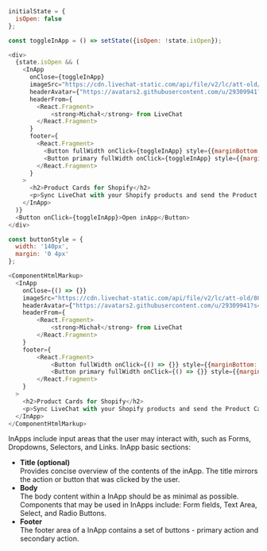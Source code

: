 ```js
initialState = {
  isOpen: false
};

const toggleInApp = () => setState({isOpen: !state.isOpen});

<div>
  {state.isOpen && (
    <InApp
      onClose={toggleInApp}
      imageSrc="https://cdn.livechat-static.com/api/file/v2/lc/att-old/8656216/fe28d6850106f65c9207f3dcea091099/product-cards-shopify-preview.gif"
      headerAvatar={"https://avatars2.githubusercontent.com/u/29309941?s=88&v=4"}
      headerFrom={
        <React.Fragment>
            <strong>Michał</strong> from LiveChat
        </React.Fragment>
      }
      footer={
        <React.Fragment>
          <Button fullWidth onClick={toggleInApp} style={{marginBottom: '12px', marginRight: '24px'}}>Remind me later</Button>
          <Button primary fullWidth onClick={toggleInApp} style={{marginBottom: '12px'}}>Check it out!</Button>
        </React.Fragment>  
      }
    >
      <h2>Product Cards for Shopify</h2>
      <p>Sync LiveChat with your Shopify products and send the Product Cards via chat. Save time on searching for links to products and see customers buy more at your store.</p>
    </InApp>
  )}
  <Button onClick={toggleInApp}>Open inApp</Button>
</div>
```
```js noeditor
const buttonStyle = {
  width: '140px',
  margin: '0 4px'
};

<ComponentHtmlMarkup>
  <InApp
    onClose={() => {}}   
    imageSrc="https://cdn.livechat-static.com/api/file/v2/lc/att-old/8656216/fe28d6850106f65c9207f3dcea091099/product-cards-shopify-preview.gif"
    headerAvatar={"https://avatars2.githubusercontent.com/u/29309941?s=88&v=4"}
    headerFrom={
        <React.Fragment>
            <strong>Michał</strong> from LiveChat
        </React.Fragment>
    }
    footer={
        <React.Fragment>
            <Button fullWidth onClick={() => {}} style={{marginBottom: '12px', marginRight: '24px'}}>Remind me later</Button>
            <Button primary fullWidth onClick={() => {}} style={{marginBottom: '12px'}}>Check it out!</Button>
        </React.Fragment>  
    }
  >
    <h2>Product Cards for Shopify</h2>
    <p>Sync LiveChat with your Shopify products and send the Product Cards via chat. Save time on searching for links to products and see customers buy more at your store.</p>
  </InApp>
</ComponentHtmlMarkup>
```

InApps include input areas that the user may interact with, such as Forms, Dropdowns, Selectors, and Links. 
InApp basic sections:
<ul>
  <li>
    <b>Title (optional)</b><br />
    Provides concise overview of the contents of the inApp. The title mirrors the action or button that was clicked by the user.
  </li>
  <li>
    <b>Body</b><br />
    The body content within a InApp should be as minimal as possible. Components that may be used in InApps include: Form fields, Text Area, Select, and Radio Buttons.
  </li>
  <li>
    <b>Footer</b><br />
    The footer area of a InApp contains a set of buttons - primary action and secondary action.
  </li>
</ul>
